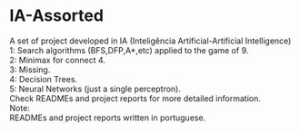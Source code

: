 # IA-Assorted
A set of project developed in IA (Inteligência Artificial-Artificial Intelligence)
1: Search algorithms (BFS,DFP,A*,etc) applied to the game of 9.<br>
2: Minimax for connect 4.<br>
3: Missing.<br>
4: Decision Trees.<br>
5: Neural Networks (just a single perceptron).<br>
Check READMEs and project reports for more detailed information.<br>
Note:<br>
READMEs and project reports written in portuguese.<br>
